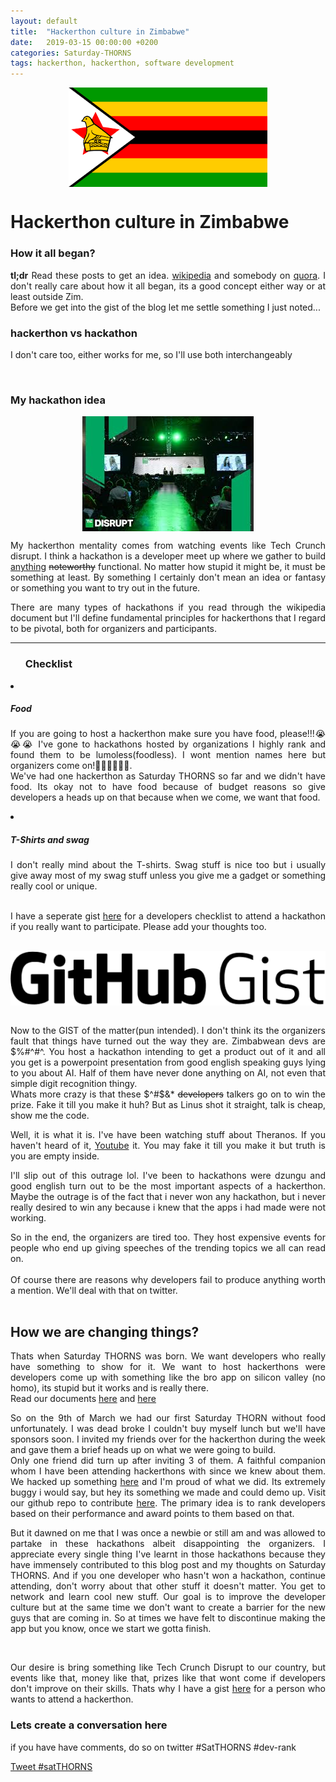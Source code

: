 ```yaml
---
layout: default
title:  "Hackerthon culture in Zimbabwe"
date:   2019-03-15 00:00:00 +0200
categories: Saturday-THORNS
tags: hackerthon, hackerthon, software development
---
```

<style>
	img {
		display: block !important;
		margin: 0 auto !important;
	}
	p {
		text-align: justify;
	}
</style>
<img src="/assets/img/Saturday-THORNS/zimFlag.png">
<h1>Hackerthon culture in Zimbabwe</h1>

<h3>How it all began?</h3>
<p>
	<b>tl;dr</b> Read these posts to get an idea. <a href="https://en.wikipedia.org/wiki/Hackathon" target="_blank">wikipedia</a> and somebody on <a href="https://www.quora.com/What-are-the-origins-of-hackathons" target="_blank">quora</a>. I don't really care about how it all began, its a good concept either way or at least outside Zim.<br>
	Before we get into the gist of the blog let me settle something I just noted...
</p>
<h3>hackerthon vs hackathon</h3>
<p>I don't care too, either works for me, so I'll use both interchangeably<br></p><br>

<h3>My hackathon idea</h3>
<img src="/assets/img/Saturday-THORNS/techCrunch.jpeg">
<p>
	My hackerthon mentality comes from watching events like Tech Crunch disrupt. I think a hackathon is a developer meet up where we gather to build <u>anything</u> <del>noteworthy</del> functional. No matter how stupid it might be, it must be something at least. By something I certainly don't mean an idea or fantasy or something you want to try out in the future.<br>
</p>
<p>
	There are many types of hackathons if you read through the wikipedia document but I'll define fundamental principles for hackerthons that I regard to be pivotal, both for organizers and participants.<hr>
</p>

<ul><h3>Checklist</h3></ul>

<li><h5>Food</h5></li>
<p>If you are going to host a hackerthon make sure you have food, please!!!😭😭😭 I've gone to hackathons hosted by organizations I highly rank and found them to be lumoless(foodless). I wont mention names here but organizers come on!🤷‍♂️🤷‍♂️🤷‍♂️. <br>
We've had one hackerthon as Saturday THORNS so far and we didn't have food. Its okay not to have food because of budget reasons so give developers a heads up on that because when we come, we want that food.</p>
<li><h5>T-Shirts and swag</h5></li>
<p>I don't really mind about the T-shirts. Swag stuff is nice too but i usually give away most of my swag stuff unless you give me a gadget or something really cool or unique.<br><br></p>
<p>
	I have a seperate gist <a href="https://gist.github.com/tatmush/5dec6b92010fc9391cd87572c2549338" target="_blank">here</a> for a developers checklist to attend a hackathon if you really want to participate. Please add your thoughts too.
	<script src="https://gist.github.com/tatmush/5dec6b92010fc9391cd87572c2549338.js"></script>
</p><br>

<img src="/assets/img/Saturday-THORNS/gist.png">

<br>
<p>
	Now to the GIST of the matter(pun intended). I don't think its the organizers fault that things have turned out the way they are. Zimbabwean devs are $%#^#^. You host a hackathon intending to get a product out of it and all you get is a powerpoint presentation from good english speaking guys lying to you about AI. Half of them have never done anything on AI, not even that simple digit recognition thingy.<br>
	Whats more crazy is that these $^#$&* <del>developers</del> talkers go on to win the prize. Fake it till you make it huh? But as Linus shot it straight, talk is cheap, show me the code.<br>
</p>
<p>
	Well, it is what it is. I've have been watching stuff about Theranos. If you haven't heard of it, <a href="https://www.youtube.com/watch?v=3CccfnRpPtM">Youtube</a> it. You may fake it till you make it but truth is you are empty inside.<br></p>
<p>
	I'll slip out of this outrage lol. I've been to hackathons were dzungu and good english turn out to be the most important aspects of a hackerthon. Maybe the outrage is of the fact that i never won any hackathon, but i never really desired to win any because i knew that the apps i had made were not working.<br>
</p>
<p>
	So in the end, the organizers are tired too. They host expensive events for people who end up giving speeches of the trending topics we all can read on.<br><br>
	Of course there are reasons why developers fail to produce anything worth a mention. We'll deal with that on twitter.<br><br>
</p>

<h2>How we are changing things?</h2>

<p>
	Thats when Saturday THORNS was born. We want developers who really have something to show for it. We want to host hackerthons were developers come up with something like the bro app on silicon valley (no homo), its stupid but it works and is really there.<br>
	Read our documents <a href="https://drive.google.com/open?id=1SO87iL2HF33L7WO-SppeLsUBefOh6rPj">here</a> and <a href="https://drive.google.com/open?id=181MsU82fhNyg8iZPqYZ_ZGQjd1SArU7v">here</a>
</p>
<p>
	So on the 9th of March we had our first Saturday THORN without food unfortunately. I was dead broke I couldn't buy myself lunch but we'll have sponsors soon. I invited my friends over for the hackerthon during the week and gave them a brief heads up on what we were going to build. <br>
	Only one friend did turn up after inviting 3 of them. A faithful companion whom I have been attending hackerthons with since we knew about them. We hacked up something <a href="http://devsrank.herokuapp.com/">here</a> and I'm proud of what we did. Its extremely buggy i would say, but hey its something we made and could demo up. Visit our github repo to contribute <a href="https://github.com/tatmush/Saturday-THORN-Dev-Rank">here</a>. The primary idea is to rank developers based on their performance and award points to them based on that.<br>
</p>

<p>
	But it dawned on me that I was once a newbie or still am and was allowed to partake in these hackathons albeit disappointing the organizers. I appreciate every single thing I've learnt in those hackathons because they have immensely contributed to this blog post and my thoughts on Saturday THORNS. And if you one developer who hasn't won a hackathon, continue attending, don't worry about that other stuff it doesn't matter. You get to network and learn cool new stuff. Our goal is to improve the developer culture but at the same time we don't want to create a barrier for the new guys that are coming in. So at times we have felt to discontinue making the app but you know, once we start we gotta finish.
</p>
<br>
<p>
	Our desire is bring something like Tech Crunch Disrupt to our country, but events like that, money like that, prizes like that wont come if developers don't improve on their skills. Thats why I have a gist <a href="https://gist.github.com/tatmush/5dec6b92010fc9391cd87572c2549338" target="_blank">here</a> for a person who wants to attend a hackerthon.

<h3>Lets create a conversation here</h3>
if you have have comments, do so on twitter #SatTHORNS #dev-rank

<a href="https://twitter.com/intent/tweet?button_hashtag=satTHORNS&ref_src=twsrc%5Etfw" class="twitter-hashtag-button" data-size="large" data-url="http://tatalmondmush.me/blogPosts" data-related="tatalmondmush" data-show-count="false">Tweet #satTHORNS</a><script async src="https://platform.twitter.com/widgets.js" charset="utf-8"></script>
</p>